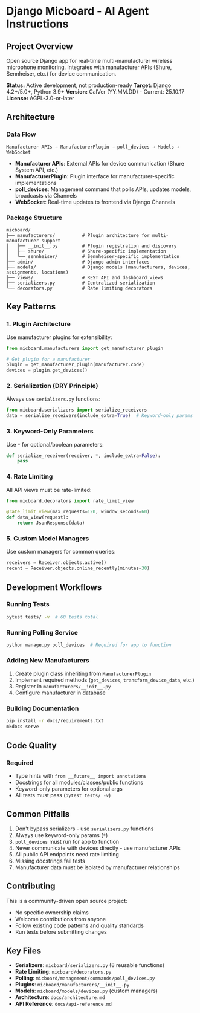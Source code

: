 # Django Micboard - AI Agent Instructions

## Project Overview
Open source Django app for real-time multi-manufacturer wireless microphone monitoring. Integrates with manufacturer APIs (Shure, Sennheiser, etc.) for device communication.

**Status:** Active development, not production-ready
**Target:** Django 4.2+/5.0+, Python 3.9+
**Version:** CalVer (YY.MM.DD) - Current: 25.10.17
**License:** AGPL-3.0-or-later

## Architecture

### Data Flow
```
Manufacturer APIs → ManufacturerPlugin → poll_devices → Models → WebSocket
```

- **Manufacturer APIs**: External APIs for device communication (Shure System API, etc.)
- **ManufacturerPlugin**: Plugin interface for manufacturer-specific implementations
- **poll_devices**: Management command that polls APIs, updates models, broadcasts via Channels
- **WebSocket**: Real-time updates to frontend via Django Channels

### Package Structure
```
micboard/
├── manufacturers/          # Plugin architecture for multi-manufacturer support
│   ├── __init__.py         # Plugin registration and discovery
│   ├── shure/              # Shure-specific implementation
│   └── sennheiser/         # Sennheiser-specific implementation
├── admin/                  # Django admin interfaces
├── models/                 # Django models (manufacturers, devices, assignments, locations)
├── views/                  # REST API and dashboard views
├── serializers.py          # Centralized serialization
└── decorators.py           # Rate limiting decorators
```

## Key Patterns

### 1. Plugin Architecture
Use manufacturer plugins for extensibility:

```python
from micboard.manufacturers import get_manufacturer_plugin

# Get plugin for a manufacturer
plugin = get_manufacturer_plugin(manufacturer.code)
devices = plugin.get_devices()
```

### 2. Serialization (DRY Principle)
Always use `serializers.py` functions:

```python
from micboard.serializers import serialize_receivers
data = serialize_receivers(include_extra=True)  # Keyword-only params
```

### 3. Keyword-Only Parameters
Use `*` for optional/boolean parameters:

```python
def serialize_receiver(receiver, *, include_extra=False):
    pass
```

### 4. Rate Limiting
All API views must be rate-limited:

```python
from micboard.decorators import rate_limit_view

@rate_limit_view(max_requests=120, window_seconds=60)
def data_view(request):
    return JsonResponse(data)
```

### 5. Custom Model Managers
Use custom managers for common queries:

```python
receivers = Receiver.objects.active()
recent = Receiver.objects.online_recently(minutes=30)
```

## Development Workflows

### Running Tests
```bash
pytest tests/ -v  # 60 tests total
```

### Running Polling Service
```bash
python manage.py poll_devices  # Required for app to function
```

### Adding New Manufacturers
1. Create plugin class inheriting from `ManufacturerPlugin`
2. Implement required methods (`get_devices`, `transform_device_data`, etc.)
3. Register in `manufacturers/__init__.py`
4. Configure manufacturer in database

### Building Documentation
```bash
pip install -r docs/requirements.txt
mkdocs serve
```

## Code Quality

### Required
- Type hints with `from __future__ import annotations`
- Docstrings for all modules/classes/public functions
- Keyword-only parameters for optional args
- All tests must pass (`pytest tests/ -v`)

## Common Pitfalls

1. Don't bypass serializers - use `serializers.py` functions
2. Always use keyword-only params (`*`)
3. `poll_devices` must run for app to function
4. Never communicate with devices directly - use manufacturer APIs
5. All public API endpoints need rate limiting
6. Missing docstrings fail tests
7. Manufacturer data must be isolated by manufacturer relationships

## Contributing

This is a community-driven open source project:
- No specific ownership claims
- Welcome contributions from anyone
- Follow existing code patterns and quality standards
- Run tests before submitting changes

## Key Files

- **Serializers**: `micboard/serializers.py` (8 reusable functions)
- **Rate Limiting**: `micboard/decorators.py`
- **Polling**: `micboard/management/commands/poll_devices.py`
- **Plugins**: `micboard/manufacturers/__init__.py`
- **Models**: `micboard/models/devices.py` (custom managers)
- **Architecture**: `docs/architecture.md`
- **API Reference**: `docs/api-reference.md`
